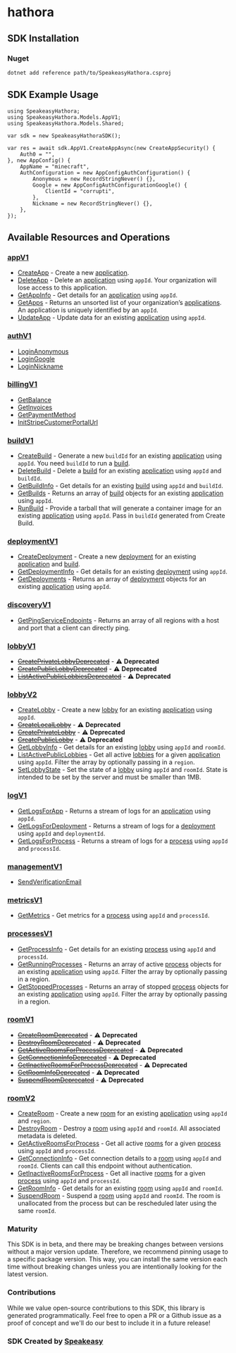 # hathora

<!-- Start SDK Installation -->
## SDK Installation

### Nuget

```bash
dotnet add reference path/to/SpeakeasyHathora.csproj
```
<!-- End SDK Installation -->

## SDK Example Usage
<!-- Start SDK Example Usage -->


```unity
using SpeakeasyHathora;
using SpeakeasyHathora.Models.AppV1;
using SpeakeasyHathora.Models.Shared;

var sdk = new SpeakeasyHathoraSDK();

var res = await sdk.AppV1.CreateAppAsync(new CreateAppSecurity() {
    Auth0 = "",
}, new AppConfig() {
    AppName = "minecraft",
    AuthConfiguration = new AppConfigAuthConfiguration() {
        Anonymous = new RecordStringNever() {},
        Google = new AppConfigAuthConfigurationGoogle() {
            ClientId = "corrupti",
        },
        Nickname = new RecordStringNever() {},
    },
});
```
<!-- End SDK Example Usage -->

<!-- Start SDK Available Operations -->
## Available Resources and Operations


### [appV1](docs/Sdks/AppV1/README.md)

* [CreateApp](docs/Sdks/AppV1/README.md#createapp) - Create a new [application](https://hathora.dev/docs/concepts/hathora-entities#application).
* [DeleteApp](docs/Sdks/AppV1/README.md#deleteapp) - Delete an [application](https://hathora.dev/docs/concepts/hathora-entities#application) using `appId`. Your organization will lose access to this application.
* [GetAppInfo](docs/Sdks/AppV1/README.md#getappinfo) - Get details for an [application](https://hathora.dev/docs/concepts/hathora-entities#application) using `appId`.
* [GetApps](docs/Sdks/AppV1/README.md#getapps) - Returns an unsorted list of your organization’s [applications](https://hathora.dev/docs/concepts/hathora-entities#application). An application is uniquely identified by an `appId`.
* [UpdateApp](docs/Sdks/AppV1/README.md#updateapp) - Update data for an existing [application](https://hathora.dev/docs/concepts/hathora-entities#application) using `appId`.

### [authV1](docs/Sdks/AuthV1/README.md)

* [LoginAnonymous](docs/Sdks/AuthV1/README.md#loginanonymous)
* [LoginGoogle](docs/Sdks/AuthV1/README.md#logingoogle)
* [LoginNickname](docs/Sdks/AuthV1/README.md#loginnickname)

### [billingV1](docs/Sdks/BillingV1/README.md)

* [GetBalance](docs/Sdks/BillingV1/README.md#getbalance)
* [GetInvoices](docs/Sdks/BillingV1/README.md#getinvoices)
* [GetPaymentMethod](docs/Sdks/BillingV1/README.md#getpaymentmethod)
* [InitStripeCustomerPortalUrl](docs/Sdks/BillingV1/README.md#initstripecustomerportalurl)

### [buildV1](docs/Sdks/BuildV1/README.md)

* [CreateBuild](docs/Sdks/BuildV1/README.md#createbuild) - Generate a new `buildId` for an existing [application](https://hathora.dev/docs/concepts/hathora-entities#application) using `appId`. You need `buildId` to run a [build](https://hathora.dev/docs/concepts/hathora-entities#build).
* [DeleteBuild](docs/Sdks/BuildV1/README.md#deletebuild) - Delete a [build](https://hathora.dev/docs/concepts/hathora-entities#build) for an existing [application](https://hathora.dev/docs/concepts/hathora-entities#application) using `appId` and `buildId`.
* [GetBuildInfo](docs/Sdks/BuildV1/README.md#getbuildinfo) - Get details for an existing [build](https://hathora.dev/docs/concepts/hathora-entities#build) using `appId` and `buildId`.
* [GetBuilds](docs/Sdks/BuildV1/README.md#getbuilds) - Returns an array of [build](https://hathora.dev/docs/concepts/hathora-entities#build) objects for an existing [application](https://hathora.dev/docs/concepts/hathora-entities#application) using `appId`.
* [RunBuild](docs/Sdks/BuildV1/README.md#runbuild) - Provide a tarball that will generate a container image for an existing [application](https://hathora.dev/docs/concepts/hathora-entities#application) using `appId`. Pass in `buildId` generated from Create Build.

### [deploymentV1](docs/Sdks/DeploymentV1/README.md)

* [CreateDeployment](docs/Sdks/DeploymentV1/README.md#createdeployment) - Create a new [deployment](https://hathora.dev/docs/concepts/hathora-entities#deployment) for an existing [application](https://hathora.dev/docs/concepts/hathora-entities#application) and [build](https://hathora.dev/docs/concepts/hathora-entities#build).
* [GetDeploymentInfo](docs/Sdks/DeploymentV1/README.md#getdeploymentinfo) - Get details for an existing [deployment](https://hathora.dev/docs/concepts/hathora-entities#deployment) using `appId`.
* [GetDeployments](docs/Sdks/DeploymentV1/README.md#getdeployments) - Returns an array of [deployment](https://hathora.dev/docs/concepts/hathora-entities#deployment) objects for an existing [application](https://hathora.dev/docs/concepts/hathora-entities#application) using `appId`.

### [discoveryV1](docs/Sdks/DiscoveryV1/README.md)

* [GetPingServiceEndpoints](docs/Sdks/DiscoveryV1/README.md#getpingserviceendpoints) - Returns an array of all regions with a host and port that a client can directly ping.

### [lobbyV1](docs/Sdks/LobbyV1/README.md)

* [~~CreatePrivateLobbyDeprecated~~](docs/Sdks/LobbyV1/README.md#createprivatelobbydeprecated) - :warning: **Deprecated**
* [~~CreatePublicLobbyDeprecated~~](docs/Sdks/LobbyV1/README.md#createpubliclobbydeprecated) - :warning: **Deprecated**
* [~~ListActivePublicLobbiesDeprecated~~](docs/Sdks/LobbyV1/README.md#listactivepubliclobbiesdeprecated) - :warning: **Deprecated**

### [lobbyV2](docs/Sdks/LobbyV2/README.md)

* [CreateLobby](docs/Sdks/LobbyV2/README.md#createlobby) - Create a new [lobby](https://hathora.dev/docs/concepts/hathora-entities#lobby) for an existing [application](https://hathora.dev/docs/concepts/hathora-entities#application) using `appId`.
* [~~CreateLocalLobby~~](docs/Sdks/LobbyV2/README.md#createlocallobby) - :warning: **Deprecated**
* [~~CreatePrivateLobby~~](docs/Sdks/LobbyV2/README.md#createprivatelobby) - :warning: **Deprecated**
* [~~CreatePublicLobby~~](docs/Sdks/LobbyV2/README.md#createpubliclobby) - :warning: **Deprecated**
* [GetLobbyInfo](docs/Sdks/LobbyV2/README.md#getlobbyinfo) - Get details for an existing [lobby](https://hathora.dev/docs/concepts/hathora-entities#lobby) using `appId` and `roomId`.
* [ListActivePublicLobbies](docs/Sdks/LobbyV2/README.md#listactivepubliclobbies) - Get all active [lobbies](https://hathora.dev/docs/concepts/hathora-entities#lobby) for a given [application](https://hathora.dev/docs/concepts/hathora-entities#application) using `appId`. Filter the array by optionally passing in a `region`.
* [SetLobbyState](docs/Sdks/LobbyV2/README.md#setlobbystate) - Set the state of a [lobby](https://hathora.dev/docs/concepts/hathora-entities#lobby) using `appId` and `roomId`. State is intended to be set by the server and must be smaller than 1MB.

### [logV1](docs/Sdks/LogV1/README.md)

* [GetLogsForApp](docs/Sdks/LogV1/README.md#getlogsforapp) - Returns a stream of logs for an [application](https://hathora.dev/docs/concepts/hathora-entities#application) using `appId`.
* [GetLogsForDeployment](docs/Sdks/LogV1/README.md#getlogsfordeployment) - Returns a stream of logs for a [deployment](https://hathora.dev/docs/concepts/hathora-entities#deployment) using `appId` and `deploymentId`.
* [GetLogsForProcess](docs/Sdks/LogV1/README.md#getlogsforprocess) - Returns a stream of logs for a [process](https://hathora.dev/docs/concepts/hathora-entities#process) using `appId` and `processId`.

### [managementV1](docs/Sdks/ManagementV1/README.md)

* [SendVerificationEmail](docs/Sdks/ManagementV1/README.md#sendverificationemail)

### [metricsV1](docs/Sdks/MetricsV1/README.md)

* [GetMetrics](docs/Sdks/MetricsV1/README.md#getmetrics) - Get metrics for a [process](https://hathora.dev/docs/concepts/hathora-entities#process) using `appId` and `processId`.

### [processesV1](docs/Sdks/ProcessesV1/README.md)

* [GetProcessInfo](docs/Sdks/ProcessesV1/README.md#getprocessinfo) - Get details for an existing [process](https://hathora.dev/docs/concepts/hathora-entities#process) using `appId` and `processId`.
* [GetRunningProcesses](docs/Sdks/ProcessesV1/README.md#getrunningprocesses) - Returns an array of active [process](https://hathora.dev/docs/concepts/hathora-entities#process) objects for an existing [application](https://hathora.dev/docs/concepts/hathora-entities#application) using `appId`. Filter the array by optionally passing in a region.
* [GetStoppedProcesses](docs/Sdks/ProcessesV1/README.md#getstoppedprocesses) - Returns an array of stopped [process](https://hathora.dev/docs/concepts/hathora-entities#process) objects for an existing [application](https://hathora.dev/docs/concepts/hathora-entities#application) using `appId`. Filter the array by optionally passing in a region.

### [roomV1](docs/Sdks/RoomV1/README.md)

* [~~CreateRoomDeprecated~~](docs/Sdks/RoomV1/README.md#createroomdeprecated) - :warning: **Deprecated**
* [~~DestroyRoomDeprecated~~](docs/Sdks/RoomV1/README.md#destroyroomdeprecated) - :warning: **Deprecated**
* [~~GetActiveRoomsForProcessDeprecated~~](docs/Sdks/RoomV1/README.md#getactiveroomsforprocessdeprecated) - :warning: **Deprecated**
* [~~GetConnectionInfoDeprecated~~](docs/Sdks/RoomV1/README.md#getconnectioninfodeprecated) - :warning: **Deprecated**
* [~~GetInactiveRoomsForProcessDeprecated~~](docs/Sdks/RoomV1/README.md#getinactiveroomsforprocessdeprecated) - :warning: **Deprecated**
* [~~GetRoomInfoDeprecated~~](docs/Sdks/RoomV1/README.md#getroominfodeprecated) - :warning: **Deprecated**
* [~~SuspendRoomDeprecated~~](docs/Sdks/RoomV1/README.md#suspendroomdeprecated) - :warning: **Deprecated**

### [roomV2](docs/Sdks/RoomV2/README.md)

* [CreateRoom](docs/Sdks/RoomV2/README.md#createroom) - Create a new [room](https://hathora.dev/docs/concepts/hathora-entities#room) for an existing [application](https://hathora.dev/docs/concepts/hathora-entities#application) using `appId` and `region`.
* [DestroyRoom](docs/Sdks/RoomV2/README.md#destroyroom) - Destroy a [room](https://hathora.dev/docs/concepts/hathora-entities#room) using `appId` and `roomId`. All associated metadata is deleted.
* [GetActiveRoomsForProcess](docs/Sdks/RoomV2/README.md#getactiveroomsforprocess) - Get all active [rooms](https://hathora.dev/docs/concepts/hathora-entities#room) for a given [process](https://hathora.dev/docs/concepts/hathora-entities#process) using `appId` and `processId`.
* [GetConnectionInfo](docs/Sdks/RoomV2/README.md#getconnectioninfo) - Get connection details to a [room](https://hathora.dev/docs/concepts/hathora-entities#room) using `appId` and `roomId`. Clients can call this endpoint without authentication.
* [GetInactiveRoomsForProcess](docs/Sdks/RoomV2/README.md#getinactiveroomsforprocess) - Get all inactive [rooms](https://hathora.dev/docs/concepts/hathora-entities#room) for a given [process](https://hathora.dev/docs/concepts/hathora-entities#process) using `appId` and `processId`.
* [GetRoomInfo](docs/Sdks/RoomV2/README.md#getroominfo) - Get details for an existing [room](https://hathora.dev/docs/concepts/hathora-entities#room) using `appId` and `roomId`.
* [SuspendRoom](docs/Sdks/RoomV2/README.md#suspendroom) - Suspend a [room](https://hathora.dev/docs/concepts/hathora-entities#room) using `appId` and `roomId`. The room is unallocated from the process but can be rescheduled later using the same `roomId`.
<!-- End SDK Available Operations -->

### Maturity

This SDK is in beta, and there may be breaking changes between versions without a major version update. Therefore, we recommend pinning usage
to a specific package version. This way, you can install the same version each time without breaking changes unless you are intentionally
looking for the latest version.

### Contributions

While we value open-source contributions to this SDK, this library is generated programmatically.
Feel free to open a PR or a Github issue as a proof of concept and we'll do our best to include it in a future release!

### SDK Created by [Speakeasy](https://docs.speakeasyapi.dev/docs/using-speakeasy/client-sdks)
